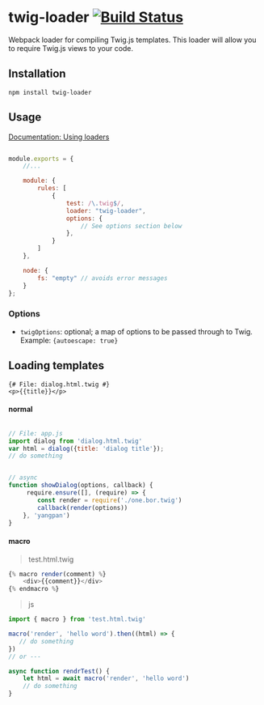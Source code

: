 # twig-loader [![Build Status](https://travis-ci.org/zimmo-be/twig-loader.svg)](https://travis-ci.org/zimmo-be/twig-loader)
Webpack loader for compiling Twig.js templates. This loader will allow you to require Twig.js views to your code.

## Installation

`npm install twig-loader`

## Usage

[Documentation: Using loaders](http://webpack.github.io/docs/using-loaders.html?branch=master)

``` javascript

module.exports = {
    //...

    module: {
        rules: [
            {
                test: /\.twig$/,
                loader: "twig-loader",
                options: {
                    // See options section below
                },
            }
        ]
    },

    node: {
        fs: "empty" // avoids error messages
    }
};
```

### Options

- `twigOptions`: optional; a map of options to be passed through to Twig.
  Example: `{autoescape: true}`

## Loading templates

```twig
{# File: dialog.html.twig #}
<p>{{title}}</p>
```

#### normal
```javascript

// File: app.js
import dialog from 'dialog.html.twig'
var html = dialog({title: 'dialog title'});
// do something


// async
function showDialog(options, callback) {
     require.ensure([], (require) => {
        const render = require('./one.bor.twig')
        callback(render(options))
    }, 'yangpan')
}

```

#### macro
> test.html.twig
``` js
{% macro render(comment) %}
    <div>{{comment}}</div>
{% endmacro %}
```
> js
``` js
import { macro } from 'test.html.twig'

macro('render', 'hello word').then((html) => {
   // do something
})
// or ---

async function rendrTest() {
    let html = await macro('render', 'hello word')
    // do something
}
```


